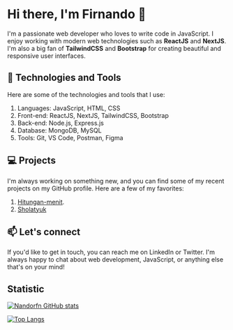 # Hi there, I'm Firnando 👋


I'm a passionate web developer who loves to write code in JavaScript. I enjoy working with modern web technologies such as **ReactJS** and **NextJS**. I'm also a big fan of **TailwindCSS** and **Bootstrap** for creating beautiful and responsive user interfaces.

## 🧰 Technologies and Tools
Here are some of the technologies and tools that I use:

1. Languages: JavaScript, HTML, CSS  
2. Front-end: ReactJS, NextJS, TailwindCSS, Bootstrap  
3. Back-end: Node.js, Express.js  
4. Database: MongoDB, MySQL  
5. Tools: Git, VS Code, Postman, Figma  

## 💻 Projects
I'm always working on something new, and you can find some of my recent projects on my GitHub profile. Here are a few of my favorites:

1. [Hitungan-menit](https://hitungan-menit.vercel.app/).
2. [Sholatyuk](https://sholatyuk.vercel.app/)

## 📫 Let's connect
If you'd like to get in touch, you can reach me on LinkedIn or Twitter. I'm always happy to chat about web development, JavaScript, or anything else that's on your mind!

## Statistic
[![Nandorfn GitHub stats](https://github-readme-stats.vercel.app/api?username=nandorfn)](https://github.com/nandorfn/github-readme-stats)

[![Top Langs](https://github-readme-stats.vercel.app/api/top-langs/?username=nandorfn&size_weight=0.5&count_weight=0.5)](https://github.com/nandorfn/github-readme-stats)
